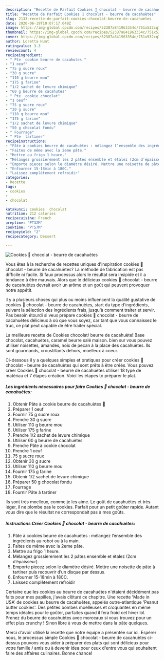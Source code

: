 ```yaml
---
description: "Recette de Parfait Cookies 🍪 chocolat - beurre de cacahuètes"
title: "Recette de Parfait Cookies 🍪 chocolat - beurre de cacahuètes"
slug: 2133-recette-de-parfait-cookies-chocolat-beurre-de-cacahuetes
date: 2020-06-19T10:07:17.648Z
image: https://img-global.cpcdn.com/recipes/52387a841963354c/751x532cq70/cookies-🍪-chocolat-beurre-de-cacahuetes-photo-principale-de-la-recette.jpg
thumbnail: https://img-global.cpcdn.com/recipes/52387a841963354c/751x532cq70/cookies-🍪-chocolat-beurre-de-cacahuetes-photo-principale-de-la-recette.jpg
cover: https://img-global.cpcdn.com/recipes/52387a841963354c/751x532cq70/cookies-🍪-chocolat-beurre-de-cacahuetes-photo-principale-de-la-recette.jpg
author: Loretta Hunt
ratingvalue: 3.3
reviewcount: 4
recipeingredient:
- " Pte  cookie beurre de cacahutes "
- "1 oeuf"
- "75 g sucre roux"
- "30 g sucre"
- "110 g beurre mou"
- "175 g farine"
- "1/2 sachet de levure chimique"
- "60 g beurre de cacahutes"
- " Pte  cookie chocolat"
- "1 oeuf"
- "75 g sucre roux"
- "30 g sucre"
- "110 g beurre mou"
- "175 g farine"
- "1/2 sachet de levure chimique"
- "50 g chocolat fondu"
- " Fourrage"
- " Pte  tartiner"
recipeinstructions:
- "Pâte à cookies beurre de cacahuètes : mélangez l’ensemble des ingrédients au robot ou à la main."
- "Faites de même avec la 2eme pâte."
- "Mettre au frigo 1 heure."
- "Mélangez grossièrement les 2 pâtes ensemble et étalez (2cm d’épaisseur)."
- "Emporte piecez selon le diamètre désiré. Mettre une noisette de pâte à tartiner puis recouvrir d’un disque par dessus."
- "Enfourner 15-18min à 180C."
- "Laissez complètement refroidir"
categories:
- Recette
tags:
- cookies
- 
- chocolat

katakunci: cookies  chocolat 
nutrition: 212 calories
recipecuisine: French
preptime: "PT32M"
cooktime: "PT57M"
recipeyield: "2"
recipecategory: Dessert

---
```



![Cookies 🍪 chocolat - beurre de cacahuètes](https://img-global.cpcdn.com/recipes/52387a841963354c/751x532cq70/cookies-🍪-chocolat-beurre-de-cacahuetes-photo-principale-de-la-recette.jpg)

Vous êtes à la recherche de recettes uniques d'inspiration cookies 🍪 chocolat - beurre de cacahuètes? La méthode de fabrication est pas difficile ni facile. Si faux processus alors le résultat sera insipide et il a tendance à être mauvais. Alors que le délicieux cookies 🍪 chocolat - beurre de cacahuètes devrait avoir un arôme et un goût qui peuvent provoquer notre appétit.

Il y a plusieurs choses qui plus ou moins influencent la qualité gustative de cookies 🍪 chocolat - beurre de cacahuètes, start du type d'ingrédients, suivant la sélection des ingrédients frais, jusqu'à comment traiter et servir. Pas besoin étourdi si veux prépare cookies 🍪 chocolat - beurre de cacahuètes délicieux à où que vous soyez, car tant que vous connaissez le truc, ce plat peut capable de être traiter spécial.

La meilleure recette de Cookies chocolat/ beurre de cacahuète! Base chocolat, cacahuètes, caramel beurre salé maison. bien sur vous pouvez utiliser noisettes, amandes, noix de pecan à la place des cacahuètes. Ils sont gourmands, croustillants dehors, moelleux à coeur.


Ci-dessous il y a quelques simples et pratiques pour créer cookies 🍪 chocolat - beurre de cacahuètes qui sont prêts à être créés. Vous pouvez créer Cookies 🍪 chocolat - beurre de cacahuètes utiliser 18 type de matériau et 7 étapes création. Voici les étapes to préparer le plat.

<!--inarticleads1-->

##### Les ingrédients nécessaires pour faire Cookies 🍪 chocolat - beurre de cacahuètes:

1. Obtenir  Pâte à cookie beurre de cacahuètes 🥜
1. Préparer 1 oeuf
1. Fournir 75 g sucre roux
1. Prendre 30 g sucre
1. Utiliser 110 g beurre mou
1. Utiliser 175 g farine
1. Prendre 1/2 sachet de levure chimique
1. Utiliser 60 g beurre de cacahuètes
1. Prendre  Pâte à cookie chocolat
1. Prendre 1 oeuf
1.  75 g sucre roux
1. Obtenir 30 g sucre
1. Utiliser 110 g beurre mou
1. Fournir 175 g farine
1. Obtenir 1/2 sachet de levure chimique
1. Préparer 50 g chocolat fondu
1.   Fourrage
1. Fournir  Pâte à tartiner


Ils sont très moelleux, comme je les aime. Le goût de cacahuètes et très léger, il ne plombe pas le cookies. Parfait pour un petit goûter rapide. Autant vous dire que le résultat ne correspondait pas à mes goûts. 

<!--inarticleads2-->

##### Instructions Créer Cookies 🍪 chocolat - beurre de cacahuètes:

1. Pâte à cookies beurre de cacahuètes : mélangez l’ensemble des ingrédients au robot ou à la main.
1. Faites de même avec la 2eme pâte.
1. Mettre au frigo 1 heure.
1. Mélangez grossièrement les 2 pâtes ensemble et étalez (2cm d’épaisseur).
1. Emporte piecez selon le diamètre désiré. Mettre une noisette de pâte à tartiner puis recouvrir d’un disque par dessus.
1. Enfourner 15-18min à 180C.
1. Laissez complètement refroidir


Certaine que les cookies au beurre de cacahuètes n&#39;étaient décidément pas faits pour mes papilles, j&#39;avais clôturé ce chapitre. Une recette &#39;Made in USA&#39; de cookies au beurre de cacahuètes, appelés outre-atlantique &#39;Peanut butter cookies&#39;. Des petites bombes moelleuses et croquantes en même temps idéales pour le goûter, parfaites quand il fera froid cet hiver lol. Prenez du beurre de cacahuètes avec morceaux si vous trouvez pour un effet plus crunchy ! Sinon libre à vous de mettre dans la pâte quelques. 


Merci d'avoir utilisé la recette que notre équipe a présentée sur ici. Espérer nous, le processus simple Cookies 🍪 chocolat - beurre de cacahuètes ci-dessus pouvons vous aider à préparer des plats qui sont délicieux pour votre famille / amis ou à devenir idea pour ceux d'entre vous qui souhaitent faire des affaires culinaires. Bonne chance!
